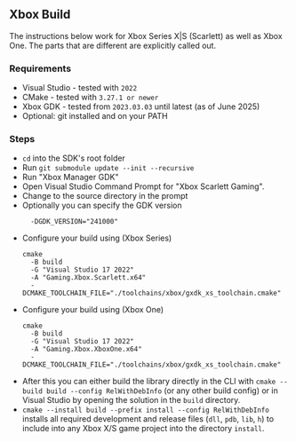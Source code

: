 ## Xbox Build

The instructions below work for Xbox Series X|S (Scarlett) as well as Xbox One.
The parts that are different are explicitly called out.

### Requirements

* Visual Studio - tested with `2022`
* CMake - tested with `3.27.1 or newer`
* Xbox GDK - tested from `2023.03.03` until latest (as of June 2025)
* Optional: git installed and on your PATH

### Steps

* `cd` into the SDK's root folder
* Run `git submodule update --init --recursive`
* Run "Xbox Manager GDK"
* Open Visual Studio Command Prompt for "Xbox Scarlett Gaming".
* Change to the source directory in the prompt
* Optionally you can specify the GDK version
  ```
    -DGDK_VERSION="241000"
  ```
* Configure your build using (Xbox Series)
  ```
  cmake
    -B build
    -G "Visual Studio 17 2022"
    -A "Gaming.Xbox.Scarlett.x64"
    -DCMAKE_TOOLCHAIN_FILE="./toolchains/xbox/gxdk_xs_toolchain.cmake"
  ```
* Configure your build using (Xbox One)
  ```
  cmake
    -B build
    -G "Visual Studio 17 2022"
    -A "Gaming.Xbox.XboxOne.x64"
    -DCMAKE_TOOLCHAIN_FILE="./toolchains/xbox/gxdk_xs_toolchain.cmake"
  ```
* After this you can either build the library directly in the CLI with
  `cmake --build build --config RelWithDebInfo` (or any other build config)
  or in Visual Studio by opening the solution in the `build` directory.
* `cmake --install build --prefix install --config RelWithDebInfo` installs all required development and release files
  (`dll`, `pdb`, `lib`, `h`) to include into any Xbox X/S game project into the directory `install`.
